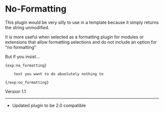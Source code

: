 # No-Formatting

This plugin would be very silly to use in a template because
it simply returns the string unmodified.

It is more useful when selected as a formatting plugin for
modules or extensions that allow formatting selections and
do not include an option for "no formatting"

But if you insist...

    {exp:no_formatting}

        text you want to do absolutely nothing to

    {/exp:no_formatting}
    
Version 1.1
******************
- Updated plugin to be 2.0 compatible 
